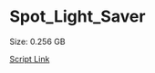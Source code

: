 # Spot_Light_Saver

Size: 0.256 GB

[Script Link](https://github.com/liuyal/Archive/blob/master/Python/Utilities/Miscellaneous/spotlight_saver.py)